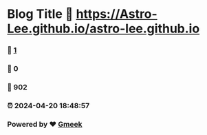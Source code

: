 # Blog Title :link: https://Astro-Lee.github.io/astro-lee.github.io 
### :page_facing_up: [1](https://Astro-Lee.github.io/astro-lee.github.io/tag.html) 
### :speech_balloon: 0 
### :hibiscus: 902 
### :alarm_clock: 2024-04-20 18:48:57 
### Powered by :heart: [Gmeek](https://github.com/Meekdai/Gmeek)
